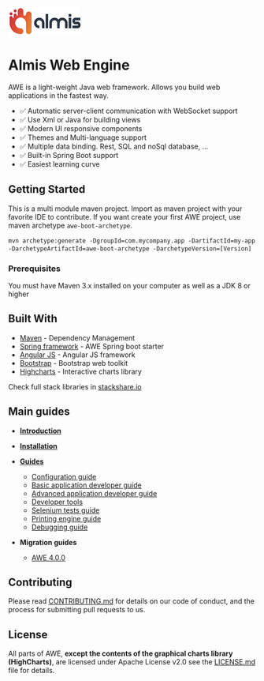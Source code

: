 ![logo_almis](wiki/images/logo_almis.png)

# **Almis Web Engine**

AWE is a light-weight Java web framework. Allows you build web applications in the fastest way.

- ✅  Automatic server-client communication with WebSocket support
- ✅  Use Xml or Java for building views
- ✅  Modern UI responsive components
- ✅  Themes and Multi-language support
- ✅  Multiple data binding. Rest, SQL and noSql database, ...
- ✅ Built-in Spring Boot support
- ✅ Easiest learning curve

## Getting Started

This is a multi module maven project. Import as maven project with your favorite IDE to contribute. If you want create your first AWE project, use maven archetype `awe-boot-archetype`.

```
mvn archetype:generate -DgroupId=com.mycompany.app -DartifactId=my-app -DarchetypeArtifactId=awe-boot-archetype -DarchetypeVersion=[Version]
```

### Prerequisites
You must have Maven 3.x installed on your computer as well as a JDK 8 or higher

## Built With
* [Maven](https://maven.apache.org/) - Dependency Management
* [Spring framework](https://spring.io/) - AWE Spring boot starter
* [Angular JS](https://angularjs.org/) - Angular JS framework
* [Bootstrap](https://getbootstrap.com/) - Bootstrap web toolkit
* [Highcharts](https://www.highcharts.com/) - Interactive charts library

Check full stack libraries in [stackshare.io](https://stackshare.io/almis-informatica-financiera/awe)

## Main guides

* **[Introduction](wiki/introduction.md)**
* **[Installation](wiki/installation.md)**
* **[Guides](wiki/guides.md)**
  * [Configuration guide](wiki/configuration-guide.md)
  * [Basic application developer guide](wiki/basic-developer-guide.md)
  * [Advanced application developer guide](wiki/advanced-developer-guide.md)
  * [Developer tools](wiki/developer-tools.md)
  * [Selenium tests guide](wiki/selenium-tests-guide.md)
  * [Printing engine guide](wiki/print-guide.md)
  * [Debugging guide](wiki/debugging-guide.md)

* **Migration guides**
  * [AWE 4.0.0](wiki/awe-4.0-migration-guide.md)
  
## Contributing

Please read [CONTRIBUTING.md](CONTRIBUTING.md) for details on our code of conduct, and the process for submitting pull requests to us.

## License

All parts of AWE, **except the contents of the graphical charts library (HighCharts)**, are licensed
under Apache License v2.0 see the [LICENSE.md](LICENSE.md) file for details.